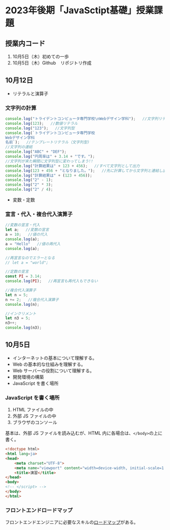 # 2023年後期「JavaSctipt基礎」授業課題

## 授業内コード
1. 10月5日（木）初めての一歩
2. 10月5日（木）Github　リポジトリ作成


## 10月12日

- リテラルと演算子

### 文字列の計算

```js
console.log("トライデントコンピュータ専門学校\nWebデザイン学科");   //文字列リテラル
console.log(123);   //数値リテラル
console.log("123");   //文字列型
console.log(`トライデントコンピュータ専門学校
Webデザイン学科
名前`);   //テンプレートリテラル（文字列型)
//文字列の連結
console.log("ABC" + "DEF");
console.log("円周率は" + 3.14 + "です。");
//文字列が来た瞬間に文字列型に変わってしまう!!
console.log("計算結果は" + 123 + 456);   //すべて文字列として出力
console.log(123 + 456 + "となりました。");   //先に計算してから文字列と連結し出力
console.log("計算結果は" + (123 + 456));
console.log("2" - 1);
console.log("2" * 3);
console.log("2" / 4);
```

- 変数・定数

### 宣言・代入・複合代入演算子

```js
//変数の宣言・代入
let a;   //変数の宣言
a = 10;   //値の代入
console.log(a);
a = "Hello"   //値の再代入
console.log(a);

//再宣言なのでエラーとなる
// let a = "world";

//定数の宣言
const PI = 3.14;
console.log(PI);   //再宣言も再代入もできない

//複合代入演算子
let n = 5;
n += 2;   //複合代入演算子
console.log(n);

//インクリメント
let n3 = 5;
n3++;
console.log(n3);
```


## 10月5日

- インターネットの基本について理解する。
- Web の基本的な仕組みを理解する。
- Web サーバーの役割について理解する。
- 開発環境の構築
- JavaScript を書く場所

### JavaScript を書く場所

1. HTML ファイルの中
2. 外部 JS ファイルの中
3. ブラウザのコンソール

基本は、外部 JS ファイルを読み込むが、HTML 内に各場合は、`</body>`の上に書く。

```html
<!doctype html>
<html lang=ja>
<head>
    <meta charset="UTF-8">
    <meta name="viewport" content="width=device-width, initial-scale=1.0">
    <title>演習</title>
</head>
<body>
<!-- </script> -->
</body>
</html>
```

### フロントエンドロードマップ

フロントエンドエンジニアに必要なスキルの[ロードマップ](https://roadmap.sh/frontend)がある。

